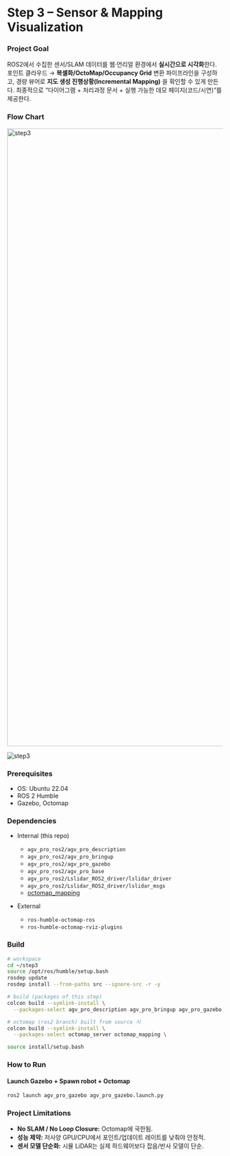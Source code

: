 # Step 3 – Sensor & Mapping Visualization

### Project Goal

ROS2에서 수집한 센서/SLAM 데이터를 웹·언리얼 환경에서 **실시간으로 시각화**한다.
포인트 클라우드 → **복셀화/OctoMap/Occupancy Grid** 변환 파이프라인을 구성하고, 경량 뷰어로 **지도 생성 진행상황(Incremental Mapping)** 을 확인할 수 있게 만든다.
최종적으로 “다이어그램 + 처리과정 문서 + 실행 가능한 데모 페이지(코드/시연)”를 제공한다.



### Flow Chart



<img width="2560" height="1440" alt="step3" src="https://github.com/user-attachments/assets/dc0c07c2-bca1-4067-88ee-adc443aa75f7" />

![step3](https://github.com/user-attachments/assets/a52afe7a-57a2-4c84-b023-4081d939cb57)



### Prerequisites


* OS: Ubuntu 22.04
* ROS 2 Humble 
* Gazebo, Octomap


### Dependencies

* Internal (this repo)

  * `agv_pro_ros2/agv_pro_description`
  * `agv_pro_ros2/agv_pro_bringup`
  * `agv_pro_ros2/agv_pro_gazebo`
  * `agv_pro_ros2/agv_pro_base`
  * `agv_pro_ros2/Lslidar_ROS2_driver/lslidar_driver`
  * `agv_pro_ros2/Lslidar_ROS2_driver/lslidar_msgs`
  * [octomap_mapping](https://github.com/OctoMap/octomap_mapping/tree/ros2)

* External

  * `ros-humble-octomap-ros`
  * `ros-humble-octomap-rviz-plugins`



### Build

```bash
# workspace
cd ~/step3
source /opt/ros/humble/setup.bash
rosdep update
rosdep install --from-paths src --ignore-src -r -y

# build (packages of this step)
colcon build --symlink-install \
  --packages-select agv_pro_description agv_pro_bringup agv_pro_gazebo agv_pro_base lslidar_driver lslidar_msgs

# octomap (ros2 branch) built from source 시
colcon build --symlink-install \
  --packages-select octomap_server octomap_mapping \

source install/setup.bash
```



### How to Run

#### Launch Gazebo + Spawn robot + Octomap

```bash
ros2 launch agv_pro_gazebo agv_pro_gazebo.launch.py 
```


### Project Limitations

* **No SLAM / No Loop Closure:** Octomap에 국한됨.
* **성능 제약:** 저사양 GPU/CPU에서 포인트/업데이트 레이트를 낮춰야 안정적.
* **센서 모델 단순화:** 시뮬 LiDAR는 실제 하드웨어보다 잡음/반사 모델이 단순.
